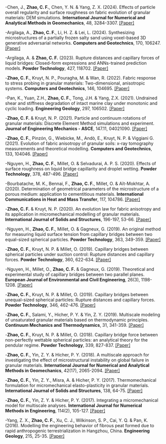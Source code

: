 -Chen, J., <strong>Zhao, C. F.</strong>, Chen, Y. N. & Yang, Z. X. (2024). Effects of particle overall regularity and surface roughness on fabric evolution of granular materials: DEM simulations. <strong>International Journal for Numerical and Analytical Methods in Geomechanics</strong>, 48, 3284-3307. [[Paper]](https://doi.org/10.1002/nag.3792)

-Argilaga, A., <strong>Zhao, C. F.</strong>, Li, H. Z. & Lei, L. (2024). Synthesizing microstructures of a partially frozen salty sand using voxel-based 3D generative adversarial networks. <strong>Computers and Geotechnics</strong>, 170, 106247. [[Paper]](https://doi.org/10.1016/j.compgeo.2024.106247)

-Argilaga, A. & <strong>Zhao, C. F.</strong> (2023). Rupture distances and capillary forces of liquid bridges: Closed-form expressions and ANNs-trained prediction models. <strong>Powder Technology</strong>, 427, 118702. [[Paper]](https://doi.org/10.1016/j.powtec.2023.118702)

-<strong>Zhao, C. F.</strong>, Kruyt, N. P., Pouragha, M. & Wan, R. (2022). Fabric response to stress probing in granular materials: Two-dimensional, anisotropic systems. <strong>Computers and Geotechnics</strong>, 146, 104695. [[Paper]](https://doi.org/10.1016/j.compgeo.2022.104695)

-Pan, K., Yuan, Z.H., <strong>Zhao, C. F.</strong>, Tong, J.H. & Yang, Z.X. (2021). Undrained shear and stiffness degradation of intact marine clay under monotonic and cyclic loading. <strong>Engineering Geology</strong>, 297, 106502. [[Paper]](https://doi.org/10.1016/j.enggeo.2021.106502)

-<strong>Zhao, C. F.</strong> & Kruyt, N. P. (2021). Particle and continuum rotations of granular materials: Discrete Element Method simulations and experiment. <strong>Journal of Engineering Mechanics - ASCE</strong>, 147.11, 04021090. [[Paper]](https://doi.org/10.1061/(ASCE)EM.1943-7889.0001997)

-<strong>Zhao, C. F.</strong>, Pinzón, G., Wiebicke, M., Andò, E., Kruyt, N. P. & Viggiani G. (2021). Evolution of fabric anisotropy of granular soils: x-ray tomography measurements and theoretical modelling. <strong>Computers and Geotechnics</strong>, 133, 104046. [[Paper]](https://doi.org/10.1016/j.compgeo.2021.104046)

-Nguyen, H., <strong>Zhao, C. F.</strong>, Millet, O. & Selvadurai, A. P. S. (2020). Effects of surface roughness on liquid bridge capillarity and droplet wetting. <strong>Powder Technology</strong>, 378, 487-496. [[Paper]](https://doi.org/10.1016/j.powtec.2020.10.016)

-Bourbatache, M. K., Bennai, F., <strong>Zhao, C. F.</strong>, Millet, O. & Aït-Mokhtar, A. (2020). Determination of geometrical parameters of the microstructure of a porous medium: application to cementitious materials. <strong>International Communications in Heat and Mass Transfer</strong>, 117, 104786. [[Paper]](https://doi.org/10.1016/j.icheatmasstransfer.2020.104786)

-<strong>Zhao, C. F.</strong> & Kruyt, N. P. (2020). An evolution law for fabric anisotropy and its application in micromechanical modelling of granular materials. <strong>International Journal of Solids and Structures</strong>, 196-197, 53-66. [[Paper]](https://doi.org/10.1016/j.ijsolstr.2020.04.007)

-Nguyen, H., <strong>Zhao, C. F.</strong>, Millet, O. & Gagneux, G. (2019). An original method for measuring liquid surface tension from capillary bridges between two equal-sized spherical particles. <strong>Powder Technology</strong>, 363, 349-359. [[Paper]](https://doi.org/10.1016/j.powtec.2019.12.049)

-<strong>Zhao, C. F.</strong>, Kruyt, N. P. & Millet, O. (2019). Capillary bridges between spherical particles under suction control: Rupture distances and capillary forces. <strong>Powder Technology</strong>, 360, 622-634. [[Paper]](https://doi.org/10.1016/j.powtec.2019.09.093)

-Nguyen, H., Millet, O., <strong>Zhao, C. F.</strong> & Gagneux, G. (2019). Theoretical and experimental study of capillary bridges between two parallel planes. <strong>European Journal of Environmental and Civil Engineering</strong>, 26(3), 1198-1208. [[Paper]](https://doi.org/10.1080/19648189.2019.1706055)

-<strong>Zhao, C. F.</strong>, Kruyt, N. P. & Millet, O. (2019). Capillary bridges between unequal-sized spherical particles: Rupture distances and capillary forces. <strong>Powder Technology</strong>, 346, 462-476. [[Paper]](https://doi.org/10.1016/j.powtec.2019.02.015)

-<strong>Zhao, C. F.</strong>, Salami, Y., Hicher, P. Y. & Yin, Z. Y. (2019). Multiscale modeling of unsaturated granular materials based on thermodynamic principles. <strong>Continuum Mechanics and Thermodynamics</strong>, 31, 341-359. [[Paper]](https://doi.org/10.1007/s00161-018-0736-5)

-<strong>Zhao, C. F.</strong>, Kruyt, N. P. & Millet, O. (2018). Capillary bridge force between non-perfectly wettable spherical particles: an analytical theory for the pendular regime. <strong>Powder Technology</strong>, 339, 827-837. [[Paper]](https://doi.org/10.1016/j.powtec.2018.08.062)

-<strong>Zhao, C. F.</strong>, Yin, Z. Y. & Hicher, P. Y. (2018). A multiscale approach for investigating the effect of microstructural instability on global failure in granular materials. <strong>International Journal for Numerical and Analytical Methods in Geomechanics</strong>, 42(17), 2065-2094. [[Paper]](https://doi.org/10.1002/nag.2842)

-<strong>Zhao, C. F.</strong>, Yin, Z. Y., Misra, A. & Hicher, P. Y. (2017). Thermomechanical formulation for micromechanical elasto-plasticity in granular materials. <strong>International Journal of Solids and Structures</strong>, 138, 64-75. [[Paper]](https://doi.org/10.1016/j.ijsolstr.2017.12.029)

-<strong>Zhao, C. F.</strong>, Yin, Z. Y. & Hicher, P. Y. (2017). Integrating a micromechanical model for multiscale analyses. <strong>International Journal for Numerical Methods in Engineering</strong>, 114(2), 105-127. [[Paper]](https://doi.org/10.1002/nme.5735)

-Yang, Z. X., <strong>Zhao, C. F.</strong>, Xu, C. J., Wilkinson, S. P., Cai, Y. Q. & Pan, K. (2016). Modelling the engineering behavior of fibrous peat formed due to rapid anthropogenic terrestrialization in Hangzhou, China. <strong>Engineering Geology</strong>, 215, 25-35. [[Paper]](https://doi.org/10.1016/j.enggeo.2016.10.009)

